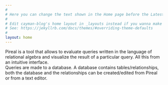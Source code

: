 ```yaml
---
#
# Here you can change the text shown in the Home page before the Latest Posts section.
#
# Edit cayman-blog's home layout in _layouts instead if you wanna make some changes
# See: https://jekyllrb.com/docs/themes/#overriding-theme-defaults
#
layout: home
---
```


Pireal is a tool that allows to evaluate queries written in the language of relational algebra and visualize the result of a particular query. All this from an intuitive interface.<br>Queries are made to a database. A database contains tables/relationships, both the database and the relationships can be created/edited from Pireal or from a text editor.
